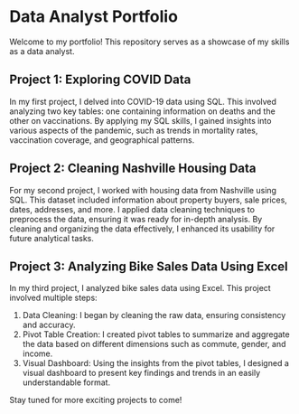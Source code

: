 # **Data Analyst Portfolio**
Welcome to my portfolio! This repository serves as a showcase of my skills as a data analyst.

## **Project 1: Exploring COVID Data**
In my first project, I delved into COVID-19 data using SQL. This involved analyzing two key tables: one containing information on deaths and the other on vaccinations. By applying my SQL skills, I gained insights into various aspects of the pandemic, such as trends in mortality rates, vaccination coverage, and geographical patterns.

## **Project 2: Cleaning Nashville Housing Data**
For my second project, I worked with housing data from Nashville using SQL. This dataset included information about property buyers, sale prices, dates, addresses, and more. I applied data cleaning techniques to preprocess the data, ensuring it was ready for in-depth analysis. By cleaning and organizing the data effectively, I enhanced its usability for future analytical tasks.

## **Project 3: Analyzing Bike Sales Data Using Excel**
In my third project, I analyzed bike sales data using Excel. This project involved multiple steps:

1. Data Cleaning: I began by cleaning the raw data, ensuring consistency and accuracy.
2. Pivot Table Creation: I created pivot tables to summarize and aggregate the data based on different dimensions such as commute, gender, and income.
3. Visual Dashboard: Using the insights from the pivot tables, I designed a visual dashboard to present key findings and trends in an easily understandable format.

Stay tuned for more exciting projects to come!
